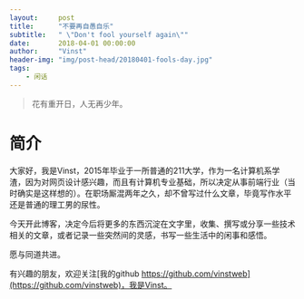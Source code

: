 ```yaml
---
layout:     post
title:      "不要再自愚自乐"
subtitle:   " \"Don't fool yourself again\""
date:       2018-04-01 00:00:00
author:     "Vinst"
header-img: "img/post-head/20180401-fools-day.jpg"
tags:
    - 闲话
---
```


> 花有重开日，人无再少年。

# 简介
大家好，我是Vinst，2015年毕业于一所普通的211大学，作为一名计算机系学渣，因为对网页设计感兴趣，而且有计算机专业基础，所以决定从事前端行业（当时确实是这样想的）。在职场厮混两年之久，却不曾写过什么文章，毕竟写作水平还是普通的理工男的尿性。

今天开此博客，决定今后将更多的东西沉淀在文字里，收集、撰写或分享一些技术相关的文章，或者记录一些突然间的灵感，书写一些生活中的闲事和感悟。

愿与同道共进。

有兴趣的朋友，欢迎关注[我的github https://github.com/vinstweb](https://github.com/vinstweb)，我是Vinst。



